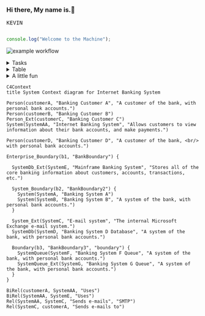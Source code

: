 ### Hi there, My name is.👋
<kbd>K</kbd><kbd>E</kbd><kbd>V</kbd><kbd>I</kbd><kbd>N</kbd>

```javascript

console.log("Welcome to the Machine");

```


![example workflow](https://github.com/github/docs/actions/workflows/main.yml/badge.svg)

<details><summary>Tasks</summary>
<P>

**bawtman/bawtman** is a ✨ _special_ ✨ repository because its `README.md` (this file) appears on your GitHub profile.

Here are some ideas to get you started:

- 🔭 I’m currently working on: Blockchain, Ethereum, smart contracts ect...
- 🌱 I’m currently learning: Solidity
- 👯 I’m looking to collaborate on: Any projects based in solidity, Web3, Blockchain.
- 🤔 I’m looking for help with: I got this!
- 💬 Ask me about: Anything
- 📫 How to reach me: [Email](mailto:bawtman@yahoo.com)
- ⚡ Fun fact: ...

</P>
</details>

<details><summary>Table</summary>
<P>

| First Header  | Second Header | First Header  |
| :------------ | :-----------: | ------------: |
| Content Cell  | Content Cell  | Content Cell  |
| Content Cell  | Content Cell  | Content Cell  |
| Content Cell  | Content Cell  | Content Cell  |
| Content Cell  | Content Cell  | Content Cell  |
| Content Cell  | Content Cell  | Content Cell  |

</P>
</details>

<details><summary>A little fun</summary>
<p>

#### We can hide anything, even code!

```stl
solid cube_corner
  facet normal 0.0 -1.0 0.0
    outer loop
      vertex 0.0 0.0 0.0
      vertex 1.0 0.0 0.0
      vertex 0.0 0.0 1.0
    endloop
  endfacet
  facet normal 0.0 0.0 -1.0
    outer loop
      vertex 0.0 0.0 0.0
      vertex 0.0 1.0 0.0
      vertex 1.0 0.0 0.0
    endloop
  endfacet
  facet normal -1.0 0.0 0.0
    outer loop
      vertex 0.0 0.0 0.0
      vertex 0.0 0.0 1.0
      vertex 0.0 1.0 0.0
    endloop
  endfacet
  facet normal 0.577 0.577 0.577
    outer loop
      vertex 1.0 0.0 0.0
      vertex 0.0 1.0 0.0
      vertex 0.0 0.0 1.0
    endloop
  endfacet
endsolid
```


</p>
</details>

```mermaid
C4Context
title System Context diagram for Internet Banking System

Person(customerA, "Banking Customer A", "A customer of the bank, with personal bank accounts.")
Person(customerB, "Banking Customer B")
Person_Ext(customerC, "Banking Customer C")
System(SystemAA, "Internet Banking System", "Allows customers to view information about their bank accounts, and make payments.")

Person(customerD, "Banking Customer D", "A customer of the bank, <br/> with personal bank accounts.")

Enterprise_Boundary(b1, "BankBoundary") {

  SystemDb_Ext(SystemE, "Mainframe Banking System", "Stores all of the core banking information about customers, accounts, transactions, etc.")

  System_Boundary(b2, "BankBoundary2") {
    System(SystemA, "Banking System A")
    System(SystemB, "Banking System B", "A system of the bank, with personal bank accounts.")
  }

  System_Ext(SystemC, "E-mail system", "The internal Microsoft Exchange e-mail system.")
  SystemDb(SystemD, "Banking System D Database", "A system of the bank, with personal bank accounts.")

  Boundary(b3, "BankBoundary3", "boundary") {
    SystemQueue(SystemF, "Banking System F Queue", "A system of the bank, with personal bank accounts.")
    SystemQueue_Ext(SystemG, "Banking System G Queue", "A system of the bank, with personal bank accounts.")
  }
}

BiRel(customerA, SystemAA, "Uses")
BiRel(SystemAA, SystemE, "Uses")
Rel(SystemAA, SystemC, "Sends e-mails", "SMTP")
Rel(SystemC, customerA, "Sends e-mails to")
```

